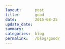 ```yaml
---
layout:      post
title:       good
date:        2015-08-25
update_date: 
summary:     
categories:  blog
permalink:   /blog/good/
---
```


